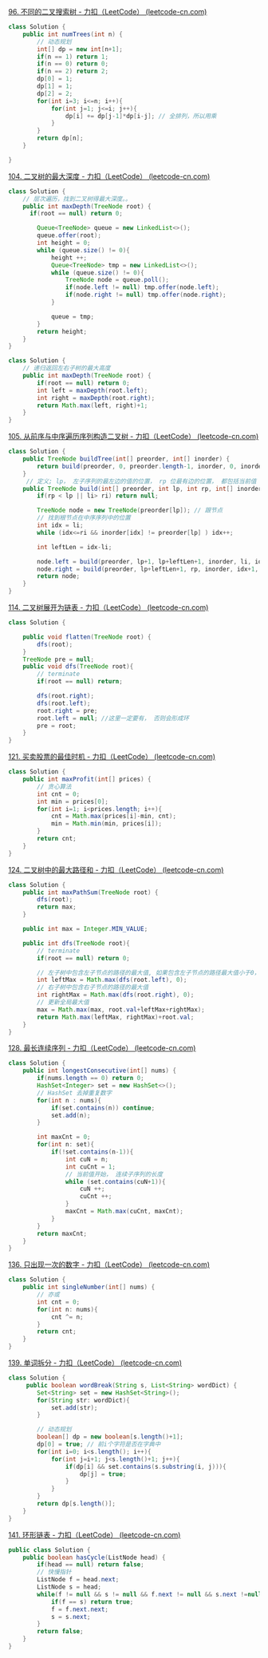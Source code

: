 [96. 不同的二叉搜索树 - 力扣（LeetCode） (leetcode-cn.com)](https://leetcode-cn.com/problems/unique-binary-search-trees/)

```java
class Solution {
    public int numTrees(int n) {
        // 动态规划
        int[] dp = new int[n+1];
        if(n == 1) return 1;
        if(n == 0) return 0;
        if(n == 2) return 2;
        dp[0] = 1;
        dp[1] = 1;
        dp[2] = 2;
        for(int i=3; i<=n; i++){
            for(int j=1; j<=i; j++){
                dp[i] += dp[j-1]*dp[i-j]; // 全排列，所以用乘
            }
        }
        return dp[n];
    }

}
```

[104. 二叉树的最大深度 - 力扣（LeetCode） (leetcode-cn.com)](https://leetcode-cn.com/problems/maximum-depth-of-binary-tree/)

```java
class Solution {
    // 层次遍历，找到二叉树得最大深度。。
    public int maxDepth(TreeNode root) {
      if(root == null) return 0;

        Queue<TreeNode> queue = new LinkedList<>();
        queue.offer(root);
        int height = 0;
        while (queue.size() != 0){
            height ++;
            Queue<TreeNode> tmp = new LinkedList<>();
            while (queue.size() != 0){
                TreeNode node = queue.poll();
                if(node.left != null) tmp.offer(node.left);
                if(node.right != null) tmp.offer(node.right);
            }

            queue = tmp;
        }
        return height;
    }
}
```

```java
class Solution {
    // 递归返回左右子树的最大高度
    public int maxDepth(TreeNode root) {
        if(root == null) return 0;
        int left = maxDepth(root.left);
        int right = maxDepth(root.right);
        return Math.max(left, right)+1;
    }
}
```

[105. 从前序与中序遍历序列构造二叉树 - 力扣（LeetCode） (leetcode-cn.com)](https://leetcode-cn.com/problems/construct-binary-tree-from-preorder-and-inorder-traversal/)

```java
class Solution {
    public TreeNode buildTree(int[] preorder, int[] inorder) {
        return build(preorder, 0, preorder.length-1, inorder, 0, inorder.length-1);
    }
     // 定义; lp， 左子序列的最左边的值的位置， rp 位最有边的位置， 都包括当前值
    public TreeNode build(int[] preorder, int lp, int rp, int[] inorder, int li, int ri){
        if(rp < lp || li> ri) return null;

        TreeNode node = new TreeNode(preorder[lp]); // 跟节点
        // 找到根节点在中序序列中的位置
        int idx = li;
        while (idx<=ri && inorder[idx] != preorder[lp] ) idx++;

        int leftLen = idx-li;

        node.left = build(preorder, lp+1, lp+leftLen+1, inorder, li, idx-1);
        node.right = build(preorder, lp+leftLen+1, rp, inorder, idx+1, ri);
        return node;
    }
}
```

[114. 二叉树展开为链表 - 力扣（LeetCode） (leetcode-cn.com)](https://leetcode-cn.com/problems/flatten-binary-tree-to-linked-list/)

```java
class Solution {

    public void flatten(TreeNode root) {
        dfs(root);
    }
    TreeNode pre = null;
    public void dfs(TreeNode root){
        // terminate
        if(root == null) return;

        dfs(root.right);
        dfs(root.left);
        root.right = pre;
        root.left = null; //这里一定要有， 否则会形成环
        pre = root;
    }
}
```

[121. 买卖股票的最佳时机 - 力扣（LeetCode） (leetcode-cn.com)](https://leetcode-cn.com/problems/best-time-to-buy-and-sell-stock/)

```java
class Solution {
    public int maxProfit(int[] prices) {
        // 贪心算法
        int cnt = 0;
        int min = prices[0];
        for(int i=1; i<prices.length; i++){
            cnt = Math.max(prices[i]-min, cnt);
            min = Math.min(min, prices[i]);
        }
        return cnt;
    }
}
```

[124. 二叉树中的最大路径和 - 力扣（LeetCode） (leetcode-cn.com)](https://leetcode-cn.com/problems/binary-tree-maximum-path-sum/)

```java
class Solution {
    public int maxPathSum(TreeNode root) {
        dfs(root);
        return max;
    }

    public int max = Integer.MIN_VALUE;

    public int dfs(TreeNode root){
        // terminate
        if(root == null) return 0;

        // 左子树中包含左子节点的路径的最大值, 如果包含左子节点的路径最大值小于0， 则不使用，取0
        int leftMax = Math.max(dfs(root.left), 0);
        // 右子树中包含右子节点的路径的最大值
        int rightMax = Math.max(dfs(root.right), 0);
        // 更新全局最大值
        max = Math.max(max, root.val+leftMax+rightMax);
        return Math.max(leftMax, rightMax)+root.val;
    }
}
```

[128. 最长连续序列 - 力扣（LeetCode） (leetcode-cn.com)](https://leetcode-cn.com/problems/longest-consecutive-sequence/)

```java
class Solution {
    public int longestConsecutive(int[] nums) {
        if(nums.length == 0) return 0;
        HashSet<Integer> set = new HashSet<>();
        // HashSet 去掉重复数字
        for(int n : nums){
            if(set.contains(n)) continue;
            set.add(n);
        }

        int maxCnt = 0;
        for(int n: set){
            if(!set.contains(n-1)){
                int cuN = n;
                int cuCnt = 1;
                // 当前值开始， 连续子序列的长度
                while (set.contains(cuN+1)){
                    cuN ++;
                    cuCnt ++;
                }
                maxCnt = Math.max(cuCnt, maxCnt);
            }
        }
        return maxCnt;
    }
}
```

[136. 只出现一次的数字 - 力扣（LeetCode） (leetcode-cn.com)](https://leetcode-cn.com/problems/single-number/)

```java
class Solution {
    public int singleNumber(int[] nums) {
        // 亦或 
        int cnt = 0;
        for(int n: nums){
            cnt ^= n;
        }
        return cnt;
    }
}
```

[139. 单词拆分 - 力扣（LeetCode） (leetcode-cn.com)](https://leetcode-cn.com/problems/word-break/)

```java
class Solution {
     public boolean wordBreak(String s, List<String> wordDict) {
        Set<String> set = new HashSet<String>();
        for(String str: wordDict){
            set.add(str);
        }

        // 动态规划
        boolean[] dp = new boolean[s.length()+1];
        dp[0] = true; // 前i个字符是否在字典中
        for(int i=0; i<s.length(); i++){
            for(int j=i+1; j<s.length()+1; j++){
                if(dp[i] && set.contains(s.substring(i, j))){
                    dp[j] = true;
                }
            }
        }
        return dp[s.length()];
    }
}
```

[141. 环形链表 - 力扣（LeetCode） (leetcode-cn.com)](https://leetcode-cn.com/problems/linked-list-cycle/)

```java
public class Solution {
    public boolean hasCycle(ListNode head) {
        if(head == null) return false;
        // 快慢指针
        ListNode f = head.next;
        ListNode s = head;
        while(f != null && s != null && f.next != null && s.next !=null){
            if(f == s) return true;
            f = f.next.next;
            s = s.next;
        }
        return false;
    }
}
```
